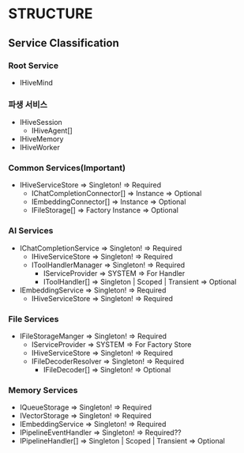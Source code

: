 # STRUCTURE

## Service Classification

### Root Service
- IHiveMind

### 파생 서비스
- IHiveSession
  - IHiveAgent[]
- IHiveMemory
- IHiveWorker<T>

### Common Services(Important)
- IHiveServiceStore             => Singleton!                                     => Required
  - IChatCompletionConnector[]  => Instance                                       => Optional
  - IEmbeddingConnector[]       => Instance                                       => Optional
  - IFileStorage[]              => Factory Instance                               => Optional

### AI Services
- IChatCompletionService        => Singleton!                                     => Required
  - IHiveServiceStore           => Singleton!                                     => Required
  - IToolHandlerManager         => Singleton!                                     => Required
    - IServiceProvider          => SYSTEM                                         => For Handler
    - IToolHandler[]            => Singleton | Scoped | Transient                 => Optional
- IEmbeddingService             => Singleton!                                     => Required
  - IHiveServiceStore           => Singleton!                                     => Required

### File Services
- IFileStorageManger            => Singleton!                                     => Required
  - IServiceProvider            => SYSTEM                                         => For Factory Store
  - IHiveServiceStore           => Singleton!                                     => Required
  - IFileDecoderResolver        => Singleton!                                     => Required
    - IFileDecoder[]            => Singleton!                                     => Optional
  
### Memory Services
- IQueueStorage               => Singleton!                                     => Required
- IVectorStorage              => Singleton!                                     => Required
- IEmbeddingService           => Singleton!                                     => Required
- IPipelineEventHandler       => Singleton!                                     => Required??
- IPipelineHandler[]          => Singleton | Scoped | Transient                 => Optional
